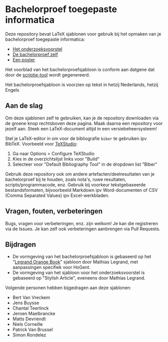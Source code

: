 # Bachelorproef toegepaste informatica

Deze repository bevat LaTeX sjablonen voor gebruik bij het opmaken van je bachelorproef toegepaste informatica:

- [Het onderzoeksvoorstel](./voorstel/)
- [De bachelorproef zelf](./bachproef/)
- [Een poster](./poster/)

Het voorblad van het bachelorproefsjabloon is conform aan datgene dat door de [scriptie-tool](https://scriptie.hogent.be/) wordt gegenereerd.

Het bachelorproefsjabloon is voorzien op tekst in hetzij Nederlands, hetzij Engels

## Aan de slag

Om deze sjablonen zelf te gebruiken, kan je de repository downloaden via de groene knop rechtsboven deze pagina. Maak daarna een repository voor jezelf aan. Steek een LaTeX-document altijd in een versiebeheersysteem!

Stel je LaTeX-editor in om voor de bibliografie `biber` te gebruiken ipv BibTeX. Voorbeeld voor [TeXStudio](http://www.texstudio.org/):

1. Ga naar Options > Configure TeXStudio
2. Kies in de overzichtslijst links voor "Build"
3. Selecteer voor "Default Bibliography Tool" in de dropdown list "Biber"

Gebruik deze repository ook om andere artefacten/deelresultaten van je bachelorproef bij te houden, zoals nota's, ruwe resultaten, scripts/programmacode, enz. Gebruik bij voorkeur tekstgebaseerde bestandsformaten, bijvoorbeeld Markdown ipv Word-documenten of CSV (Comma Separated Values) ipv Excel-werkbladen.

## Vragen, fouten, verbeteringen

Bugs, vragen voor verbeteringen, enz. zijn welkom! Je kan die registreren via de Issues. Je kan zelf ook verbeteringen aanbrengen via Pull Requests.

## Bijdragen

- De vormgeving van het bachelorproefsjabloon is gebaseerd op het "[Legrand Orange Book](http://www.latextemplates.com/template/the-legrand-orange-book)" sjabloon door Mathias Legrand, met aanpassingen specifiek voor HoGent.
- De vormgeving van het sjabloon voor het onderzoeksvoorstel is gebaseerd op "Stylish Article", eveneens door Mathias Legrand.

Volgende personen hebben bijgedragen aan deze sjablonen:

- Bert Van Vreckem
- Jens Buysse
- Chantal Teerlinck
- Jeroen Maelbrancke
- Matts Devriendt
- Niels Corneille
- Patrick Van Brussel
- Simon Rondelez

